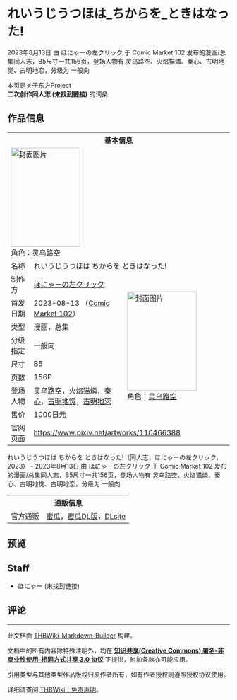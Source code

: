 # れいうじうつほは_ちからを_ときはなった!

<!-- source html: G:\repos\THBWiki-Markdown-Builder\THBWikiMarkdown\Temp\main\a\ad\ns0%3A%E3%82%8C%E3%81%84%E3%81%86%E3%81%98%E3%81%86%E3%81%A4%E3%81%BB%E3%81%AF_%E3%81%A1%E3%81%8B%E3%82%89%E3%82%92_%E3%81%A8%E3%81%8D%E3%81%AF%E3%81%AA%E3%81%A3%E3%81%9F%21.html -->

2023年8月13日 由 ほにゃーの左クリック 于 Comic Market 102 发布的漫画/总集同人志，B5尺寸一共156页，登场人物有 灵乌路空、火焰猫燐、秦心、古明地觉、古明地恋，分级为 一般向

本页是关于东方Project  
 **二次创作同人志 (未找到链接)** 的词条
## 作品信息

<table><tbody><tr><th colspan="3">基本信息</th></tr><tr><td class="cover-artwork-mobile" colspan="2"><a href="./文件-れいうじうつほは_ちからを_ときはなった!封面.jpg.md" class="image" title="封面图片"><img alt="封面图片" src="https://upload.thwiki.cc/thumb/6/61/%E3%82%8C%E3%81%84%E3%81%86%E3%81%98%E3%81%86%E3%81%A4%E3%81%BB%E3%81%AF_%E3%81%A1%E3%81%8B%E3%82%89%E3%82%92_%E3%81%A8%E3%81%8D%E3%81%AF%E3%81%AA%E3%81%A3%E3%81%9F%21%E5%B0%81%E9%9D%A2.jpg/157px-%E3%82%8C%E3%81%84%E3%81%86%E3%81%98%E3%81%86%E3%81%A4%E3%81%BB%E3%81%AF_%E3%81%A1%E3%81%8B%E3%82%89%E3%82%92_%E3%81%A8%E3%81%8D%E3%81%AF%E3%81%AA%E3%81%A3%E3%81%9F%21%E5%B0%81%E9%9D%A2.jpg" decoding="async" loading="lazy" width="157" height="224" srcset="https://upload.thwiki.cc/thumb/6/61/%E3%82%8C%E3%81%84%E3%81%86%E3%81%98%E3%81%86%E3%81%A4%E3%81%BB%E3%81%AF_%E3%81%A1%E3%81%8B%E3%82%89%E3%82%92_%E3%81%A8%E3%81%8D%E3%81%AF%E3%81%AA%E3%81%A3%E3%81%9F%21%E5%B0%81%E9%9D%A2.jpg/235px-%E3%82%8C%E3%81%84%E3%81%86%E3%81%98%E3%81%86%E3%81%A4%E3%81%BB%E3%81%AF_%E3%81%A1%E3%81%8B%E3%82%89%E3%82%92_%E3%81%A8%E3%81%8D%E3%81%AF%E3%81%AA%E3%81%A3%E3%81%9F%21%E5%B0%81%E9%9D%A2.jpg 1.5x, https://upload.thwiki.cc/thumb/6/61/%E3%82%8C%E3%81%84%E3%81%86%E3%81%98%E3%81%86%E3%81%A4%E3%81%BB%E3%81%AF_%E3%81%A1%E3%81%8B%E3%82%89%E3%82%92_%E3%81%A8%E3%81%8D%E3%81%AF%E3%81%AA%E3%81%A3%E3%81%9F%21%E5%B0%81%E9%9D%A2.jpg/314px-%E3%82%8C%E3%81%84%E3%81%86%E3%81%98%E3%81%86%E3%81%A4%E3%81%BB%E3%81%AF_%E3%81%A1%E3%81%8B%E3%82%89%E3%82%92_%E3%81%A8%E3%81%8D%E3%81%AF%E3%81%AA%E3%81%A3%E3%81%9F%21%E5%B0%81%E9%9D%A2.jpg 2x" data-file-width="1122" data-file-height="1600"></a><div class="cover-char">角色：<a href="./灵乌路空.md" title="灵乌路空">灵乌路空</a></div></td>
</tr><tr><td class="label">名称</td><td colspan="2"> れいうじうつほは ちからを ときはなった! </td></tr><tr><td class="label">制作方</td><td><a href="./ほにゃーの左クリック.md" title="ほにゃーの左クリック">ほにゃーの左クリック</a></td><td class="cover-artwork" rowspan="8" style="min-width:224px;"><a href="./文件-れいうじうつほは_ちからを_ときはなった!封面.jpg.md" class="image" title="封面图片"><img alt="封面图片" src="https://upload.thwiki.cc/thumb/6/61/%E3%82%8C%E3%81%84%E3%81%86%E3%81%98%E3%81%86%E3%81%A4%E3%81%BB%E3%81%AF_%E3%81%A1%E3%81%8B%E3%82%89%E3%82%92_%E3%81%A8%E3%81%8D%E3%81%AF%E3%81%AA%E3%81%A3%E3%81%9F%21%E5%B0%81%E9%9D%A2.jpg/157px-%E3%82%8C%E3%81%84%E3%81%86%E3%81%98%E3%81%86%E3%81%A4%E3%81%BB%E3%81%AF_%E3%81%A1%E3%81%8B%E3%82%89%E3%82%92_%E3%81%A8%E3%81%8D%E3%81%AF%E3%81%AA%E3%81%A3%E3%81%9F%21%E5%B0%81%E9%9D%A2.jpg" decoding="async" loading="lazy" width="157" height="224" srcset="https://upload.thwiki.cc/thumb/6/61/%E3%82%8C%E3%81%84%E3%81%86%E3%81%98%E3%81%86%E3%81%A4%E3%81%BB%E3%81%AF_%E3%81%A1%E3%81%8B%E3%82%89%E3%82%92_%E3%81%A8%E3%81%8D%E3%81%AF%E3%81%AA%E3%81%A3%E3%81%9F%21%E5%B0%81%E9%9D%A2.jpg/235px-%E3%82%8C%E3%81%84%E3%81%86%E3%81%98%E3%81%86%E3%81%A4%E3%81%BB%E3%81%AF_%E3%81%A1%E3%81%8B%E3%82%89%E3%82%92_%E3%81%A8%E3%81%8D%E3%81%AF%E3%81%AA%E3%81%A3%E3%81%9F%21%E5%B0%81%E9%9D%A2.jpg 1.5x, https://upload.thwiki.cc/thumb/6/61/%E3%82%8C%E3%81%84%E3%81%86%E3%81%98%E3%81%86%E3%81%A4%E3%81%BB%E3%81%AF_%E3%81%A1%E3%81%8B%E3%82%89%E3%82%92_%E3%81%A8%E3%81%8D%E3%81%AF%E3%81%AA%E3%81%A3%E3%81%9F%21%E5%B0%81%E9%9D%A2.jpg/314px-%E3%82%8C%E3%81%84%E3%81%86%E3%81%98%E3%81%86%E3%81%A4%E3%81%BB%E3%81%AF_%E3%81%A1%E3%81%8B%E3%82%89%E3%82%92_%E3%81%A8%E3%81%8D%E3%81%AF%E3%81%AA%E3%81%A3%E3%81%9F%21%E5%B0%81%E9%9D%A2.jpg 2x" data-file-width="1122" data-file-height="1600"></a><div class="cover-char">角色：<a href="./灵乌路空.md" title="灵乌路空">灵乌路空</a></div></td>
</tr><tr><td class="label">首发日期</td><td>2023-08-13&#160;（<a href="/展会作品列表?e=Comic+Market%23102">Comic Market 102</a>）</td></tr><tr><td class="label">类型</td><td>漫画，总集</td></tr><tr><td class="label">分级指定</td><td>一般向</td></tr><tr><td class="label">尺寸</td><td>B5</td></tr><tr><td class="label">页数</td><td>156P</td></tr><tr><td class="label">登场人物</td><td><a href="./灵乌路空.md" title="灵乌路空">灵乌路空</a>，<a href="./火焰猫燐.md" title="火焰猫燐">火焰猫燐</a>，<a href="./秦心.md" title="秦心">秦心</a>，<a href="./古明地觉.md" title="古明地觉">古明地觉</a>，<a href="./古明地恋.md" title="古明地恋">古明地恋</a></td></tr><tr><td class="label">售价</td><td>1000日元</td></tr>
<tr><td class="label">官网页面</td><td colspan="2"><a rel="nofollow" class="external free" href="https://www.pixiv.net/artworks/110466388">https://www.pixiv.net/artworks/110466388</a></td></tr></tbody></table>

れいうじうつほは ちからを ときはなった!（同人志，ほにゃーの左クリック，2023） - 2023年8月13日 由 ほにゃーの左クリック 于 Comic Market 102 发布的漫画/总集同人志，B5尺寸一共156页，登场人物有 灵乌路空、火焰猫燐、秦心、古明地觉、古明地恋，分级为 一般向

<table><tbody><tr><th colspan="3">通贩信息</th></tr><tr><td class="label">官方通贩</td><td colspan="2"><a rel="nofollow" class="external text" href="https://www.melonbooks.co.jp/detail/detail.php?product_id=2051866">蜜瓜</a>，<a rel="nofollow" class="external text" href="https://www.melonbooks.co.jp/detail/detail.php?product_id=2086857">蜜瓜DL版</a>，<a rel="nofollow" class="external text" href="http://www.dlsite.com/home/work/=/product_id/RJ01087139.html">DLsite</a></td></tr></tbody></table>


## 预览
## Staff
- ほにゃー (未找到链接)

## 评论




---

此文档由 [THBWiki-Markdown-Builder](https://github.com/Delsin-Yu/THBWiki-Markdown-Builder) 构建。

文档中的所有内容除特殊注明外，均在 [**知识共享(Creative Commons) 署名-非商业性使用-相同方式共享 3.0 协议**](https://creativecommons.org/licenses/by-sa/3.0/deed.zh-hans) 下提供，附加条款亦可能应用。

引用类型与其他类型作品版权归原作者所有，如有作者授权则遵照授权协议使用。

详细请查阅 [THBWiki：免责声明](https://thbwiki.cc/THBWiki:%E5%85%8D%E8%B4%A3%E5%A3%B0%E6%98%8E)。

